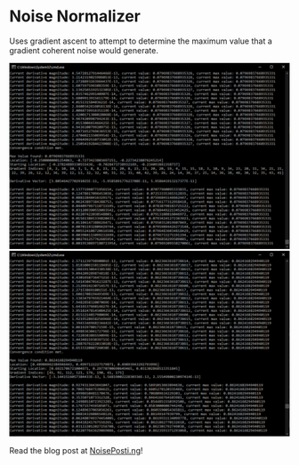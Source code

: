 # Noise Normalizer

Uses gradient ascent to attempt to determine the maximum value that a gradient coherent noise would generate.

![Results](images/console-simplex.png?raw=true)
![Results 2](images/console-perlin.png?raw=true)

Read the blog post at [NoisePosti.ng](https://noiseposti.ng/posts/2021-03-22-normalizing-gradient-noise.html)!
